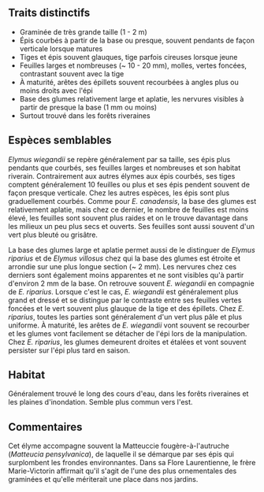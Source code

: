
<!--
1-https://www.inaturalist.org/observations/195209462
3-https://www.inaturalist.org/observations/195209462
5-https://www.inaturalist.org/observations/201329101
3-https://www.inaturalist.org/observations/257426472
2-https://www.inaturalist.org/observations/237031581
4-https://www.inaturalist.org/observations/195190585
6-https://www.inaturalist.org/observations/237007627
2-https://www.inaturalist.org/observations/62855703
-->

## Traits distinctifs

- Graminée de très grande taille (1 - 2 m)
- Épis courbés à partir de la base ou presque, souvent pendants de façon verticale lorsque matures
- Tiges et épis souvent glauques, tige parfois cireuses lorsque jeune
- Feuilles larges et nombreuses (~ 10 - 20 mm), molles, vertes foncées, contrastant souvent avec la tige
- À maturité, arêtes des épillets souvent recourbées à angles plus ou moins droits avec l'épi
- Base des glumes relativement large et aplatie, les nervures visibles à partir de presque la base (1 mm ou moins) 
- Surtout trouvé dans les forêts riveraines

## Espèces semblables

_Elymus wiegandii_ se repère généralement par sa taille, ses épis plus pendants que courbés, ses feuilles larges et nombreuses et son habitat riverain. Contrairement aux autres élymes aux épis courbés, ses tiges comptent généralement 10 feuilles ou plus et ses épis pendent souvent de façon presque verticale. Chez les autres espèces, les épis sont plus graduellement courbés. Comme pour _E. canadensis_, la base des glumes est relativement aplatie, mais chez ce dernier, le nombre de feuilles est moins élevé, les feuilles sont souvent plus raides et on le trouve davantage dans les milieux un peu plus secs et ouverts. Ses feuilles sont aussi souvent d'un vert plus bleuté ou grisâtre. 

La base des glumes large et aplatie permet aussi de le distinguer de _Elymus riparius_ et de _Elymus villosus_ chez qui la base des glumes est étroite et arrondie sur une plus longue section (~ 2 mm). Les nervures chez ces derniers sont également moins apparentes et ne sont visibles qu'à partir d'environ 2 mm de la base. On retrouve souvent _E. wiegandii_ en compagnie de _E. riparius_. Lorsque c'est le cas, _E. wiegandii_ est généralement plus grand et dressé et se distingue par le contraste entre ses feuilles vertes foncées et le vert souvent plus glauque de la tige et des épillets. Chez _E. riparius_, toutes les parties sont généralement d'un vert plus pâle et plus uniforme. À maturité, les arêtes de _E. wiegandii_ vont souvent se recourber et les glumes vont facilement se détacher de l'épi lors de la manipulation. Chez _E. riparius_, les glumes demeurent droites et étalées et vont souvent persister sur l'épi plus tard en saison.

## Habitat

Généralement trouvé le long des cours d'eau, dans les forêts riveraines et les plaines d'inondation. Semble plus commun vers l'est.

## Commentaires

Cet élyme accompagne souvent la Matteuccie fougère-à-l'autruche (_Matteucia pensylvanica_), de laquelle il se démarque par ses épis qui surplombent les frondes environnantes. Dans sa Flore Laurentienne, le frère Marie-Victorin affirmait qu'il s'agit de l'une des plus ornementales des graminées et qu'elle mériterait une place dans nos jardins.


